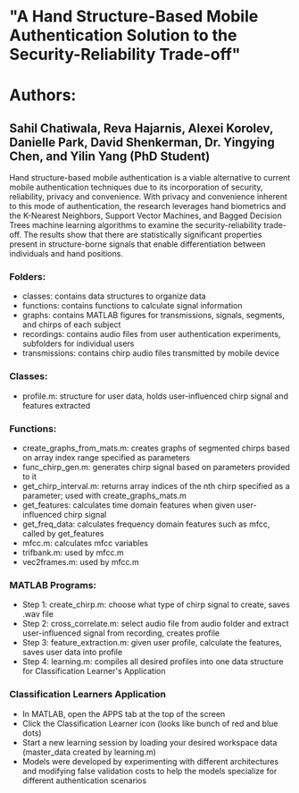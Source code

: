 # "A Hand Structure-Based Mobile Authentication Solution to the Security-Reliability Trade-off"

# Authors: 
## Sahil Chatiwala, Reva Hajarnis, Alexei Korolev, Danielle Park, David Shenkerman, Dr. Yingying Chen, and Yilin Yang (PhD Student)

Hand structure-based mobile authentication is a viable alternative to current mobile authentication techniques due to its incorporation of security, reliability, privacy and convenience. With privacy and convenience inherent to this mode of authentication, the research leverages hand biometrics and the K-Nearest Neighbors, Support Vector Machines, and Bagged Decision Trees machine learning algorithms to examine the security-reliability trade-off. The results show that there are statistically significant properties present in structure-borne signals that enable differentiation between individuals and hand positions.

### Folders:
* classes: contains data structures to organize data
* functions: contains functions to calculate signal information
* graphs: contains MATLAB figures for transmissions, signals, segments, and chirps of each subject
* recordings: contains audio files from user authentication experiments, subfolders for individual users
* transmissions: contains chirp audio files transmitted by mobile device

### Classes:
* profile.m: structure for user data, holds user-influenced chirp signal and features extracted

### Functions:
* create_graphs_from_mats.m: creates graphs of segmented chirps based on array index range specified as parameters
* func_chirp_gen.m: generates chirp signal based on parameters provided to it
* get_chirp_interval.m: returns array indices of the nth chirp specified as a parameter; used with create_graphs_mats.m
* get_features: calculates time domain features when given user-influenced chirp signal
* get_freq_data: calculates frequency domain features such as mfcc, called by get_features
* mfcc.m: calculates mfcc variables
* trifbank.m: used by mfcc.m
* vec2frames.m: used by mfcc.m

### MATLAB Programs:
* Step 1: create_chirp.m: choose what type of chirp signal to create, saves .wav file
* Step 2: cross_correlate.m: select audio file from audio folder and extract user-influenced signal from recording, creates profile
* Step 3: feature_extraction.m: given user profile, calculate the features, saves user data into profile
* Step 4: learning.m: compiles all desired profiles into one data structure for Classification Learner's Application

### Classification Learners Application
* In MATLAB, open the APPS tab at the top of the screen
* Click the Classification Learner icon (looks like bunch of red and blue dots)
* Start a new learning session by loading your desired workspace data (master_data created by learning.m)
* Models were developed by experimenting with different architectures and modifying false validation costs to help the models specialize for different authentication scenarios
